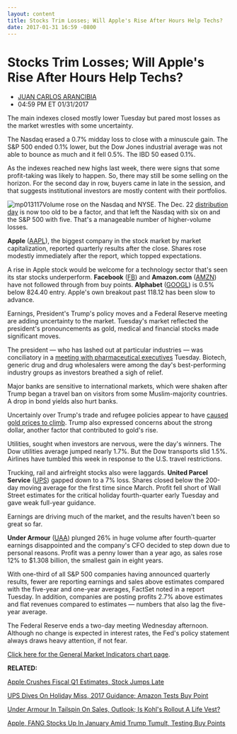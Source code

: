 ```yaml
---
layout: content
title: Stocks Trim Losses; Will Apple's Rise After Hours Help Techs?
date: 2017-01-31 16:59 -0800
---
```



Stocks Trim Losses; Will Apple's Rise After Hours Help Techs?
==============================================================




* [JUAN CARLOS ARANCIBIA](https://www.investors.com/author/arancibiaj/ "Posts by JUAN CARLOS ARANCIBIA")
* 04:59 PM ET 01/31/2017







The main indexes closed mostly lower Tuesday but pared most losses as the market wrestles with some uncertainty.


The Nasdaq erased a 0.7% midday loss to close with a minuscule gain. The S&P 500 ended 0.1% lower, but the Dow Jones industrial average was not able to bounce as much and it fell 0.5%. The IBD 50 eased 0.1%.


As the indexes reached new highs last week, there were signs that some profit-taking was likely to happen. So, there may still be some selling on the horizon. For the second day in row, buyers came in late in the session, and that suggests institutional investors are mostly content with their portfolios.


![mp013117](https://www.investors.com/wp-content/uploads/2017/01/MP013117-192x300.png)Volume rose on the Nasdaq and NYSE. The Dec. 22 [distribution day](http://education.investors.com/lesson.aspx?id=735759&sourceid=735764) is now too old to be a factor, and that left the Nasdaq with six on and the S&P 500 with five. That's a manageable number of higher-volume losses.


**Apple** ([AAPL](https://research.investors.com/quote.aspx?symbol=AAPL)), the biggest company in the stock market by market capitalization, reported quarterly results after the close. Shares rose modestly immediately after the report, which topped expectations.


A rise in Apple stock would be welcome for a technology sector that's seen its star stocks underperform. **Facebook** ([FB](https://research.investors.com/quote.aspx?symbol=FB)) and **Amazon.com** ([AMZN](https://research.investors.com/quote.aspx?symbol=AMZN)) have not followed through from buy points. **Alphabet** ([GOOGL](https://research.investors.com/quote.aspx?symbol=GOOGL)) is 0.5% below 824.40 entry. Apple's own breakout past 118.12 has been slow to advance.


Earnings, President's Trump's policy moves and a Federal Reserve meeting are adding uncertainty to the market. Tuesday's market reflected the president's pronouncements as gold, medical and financial stocks made significant moves.


The president — who has lashed out at particular industries — was conciliatory in a [meeting with pharmaceutical executives](https://www.investors.com/news/technology/apple-fang-stocks-up-in-january-amid-trump-tumult/) Tuesday. Biotech, generic drug and drug wholesalers were among the day's best-performing industry groups as investors breathed a sigh of relief.


Major banks are sensitive to international markets, which were shaken after Trump began a travel ban on visitors from some Muslim-majority countries. A drop in bond yields also hurt banks.


Uncertainly over Trump's trade and refugee policies appear to have [caused gold prices to climb](https://www.investors.com/news/gold-prices-stocks-rally-as-trump-talk-hits-dollar/). Trump also expressed concerns about the strong dollar, another factor that contributed to gold's rise.


Utilities, sought when investors are nervous, were the day's winners. The Dow utilities average jumped nearly 1.7%. But the Dow transports slid 1.5%. Airlines have tumbled this week in response to the U.S. travel restrictions.


Trucking, rail and airfreight stocks also were laggards. **United Parcel Service** ([UPS](https://research.investors.com/quote.aspx?symbol=UPS)) gapped down to a 7% loss. Shares closed below the 200-day moving average for the first time since March. Profit fell short of Wall Street estimates for the critical holiday fourth-quarter early Tuesday and gave weak full-year guidance.


Earnings are driving much of the market, and the results haven't been so great so far.


**Under Armour** ([UAA](https://research.investors.com/quote.aspx?symbol=UAA)) plunged 26% in huge volume after fourth-quarter earnings disappointed and the company's CFO decided to step down due to personal reasons. Profit was a penny lower than a year ago, as sales rose 12% to $1.308 billion, the smallest gain in eight years.


With one-third of all S&P 500 companies having announced quarterly results, fewer are reporting earnings and sales above estimates compared with the five-year and one-year averages, FactSet noted in a report Tuesday. In addition, companies are posting profits 2.7% above estimates and flat revenues compared to estimates — numbers that also lag the five-year average.


The Federal Reserve ends a two-day meeting Wednesday afternoon. Although no change is expected in interest rates, the Fed's policy statement always draws heavy attention, if not fear.


[Click here for the General Market Indicators chart page](https://www.investors.com/wp-content/uploads/2017/01/IBD3101152611GMI.pdf).


**RELATED:**


[Apple Crushes Fiscal Q1 Estimates, Stock Jumps Late](https://www.investors.com/news/technology/click/apple-crushes-fiscal-q1-estimates-stock-jumps-late/)


[UPS Dives On Holiday Miss, 2017 Guidance; Amazon Tests Buy Point](https://www.investors.com/news/united-parcel-service-reports-fourth-quarter-earnings/)


[Under Armour In Tailspin On Sales, Outlook; Is Kohl's Rollout A Life Vest?](https://www.investors.com/news/under-armour-earnings-sales-miss-cfo-exits-stock-dives/)


[Apple, FANG Stocks Up In January Amid Trump Tumult, Testing Buy Points](https://www.investors.com/news/technology/apple-fang-stocks-up-in-january-amid-trump-tumult/)


 





